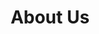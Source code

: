 ---
layout: about
title: About Us
permalink: /about/
daniel-copy: Daniel Peaslee is an accomplished writer and filmmaker
sophia-copy: Sophia Peaslee spent much of her childhood overseas as a part of a Foreign Service family, instilling a long love of politics and a fascination with the stories we share across cultures. A career as a software engineer has given her a lot of fear and hope for the future technology promises us. An avid lock-sport enthusiast Sophia is interested in the stories that unlock what it means to be human.
chilaquiles-copy: Chilaquiles (Chili for short) is the glue holding this whole production together. 
---